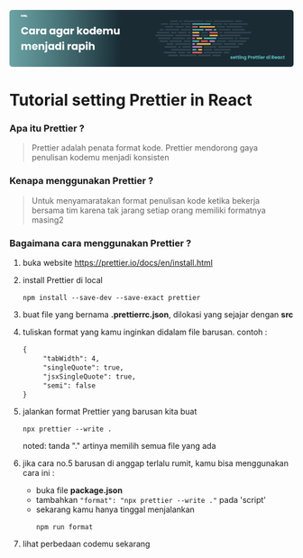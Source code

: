 ![Image Banner!](assets/banner.png "Javascript")

# Tutorial setting Prettier in React

### Apa itu Prettier ?

> Prettier adalah penata format kode. Prettier mendorong gaya penulisan kodemu menjadi konsisten

### Kenapa menggunakan Prettier ?

> Untuk menyamaratakan format penulisan kode ketika bekerja bersama tim karena tak jarang setiap orang memiliki formatnya masing2

### Bagaimana cara menggunakan Prettier ?

1. buka website https://prettier.io/docs/en/install.html
2. install Prettier di local
   ```
   npm install --save-dev --save-exact prettier
   ```
3. buat file yang bernama **.prettierrc.json**, dilokasi yang sejajar dengan **src**
4. tuliskan format yang kamu inginkan didalam file barusan.
   contoh :
   ```
   {
        "tabWidth": 4,
        "singleQuote": true,
        "jsxSingleQuote": true,
        "semi": false
   }
   ```
5. jalankan format Prettier yang barusan kita buat

   ```
   npx prettier --write .
   ```

   noted: tanda "." artinya memilih semua file yang ada

6. jika cara no.5 barusan di anggap terlalu rumit, kamu bisa menggunakan cara ini :

   - buka file **package.json**
   - tambahkan `"format": "npx prettier --write ."` pada 'script'
   - sekarang kamu hanya tinggal menjalankan
     ```
     npm run format
     ```

7. lihat perbedaan codemu sekarang
